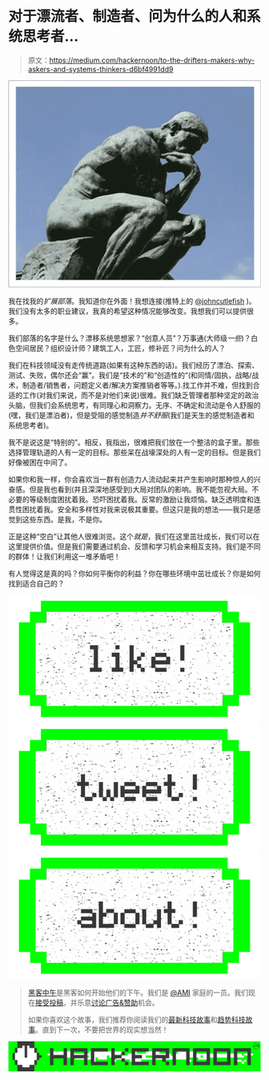 # 对于漂流者、制造者、问为什么的人和系统思考者…

> 原文：<https://medium.com/hackernoon/to-the-drifters-makers-why-askers-and-systems-thinkers-d6bf4991dd9>

![](img/e820efdc373ae7cf870401ab5bd758a2.png)

我在找我的*扩展部落*。我知道你在外面！我想连接(推特上的 [@johncutlefish](https://twitter.com/johncutlefish) )。我们没有太多的职业建议，我真的希望这种情况能够改变。我想我们可以提供很多。

我们部落的名字是什么？漂移系统思想家？“创意人员”？万事通(大师级*一些*)？白色空间居民？组织设计师？建筑工人，工匠，修补匠？问为什么的人？

我们在科技领域没有走传统道路(如果有这种东西的话)。我们经历了漂泊、探索、测试、失败，偶尔还会“赢”。我们是“技术的”和“创造性的”(和同情/固执，战略/战术，制造者/销售者，问题定义者/解决方案推销者等等。).找工作并不难，但找到合适的工作(对我们来说，而不是对他们来说)很难。我们缺乏管理者那种坚定的政治头脑，但我们会系统思考，有同理心和洞察力。无序、不确定和流动是令人舒服的(嘿，我们是漂泊者)，但是受阻的感觉制造*并不舒服*(我们是天生的感觉制造者和系统思考者)。

我不是说这是“特别的”。相反，我指出，很难把我们放在一个整洁的盒子里。那些选择管理轨道的人有一定的目标。那些呆在战壕深处的人有一定的目标。但是我们好像被困在中间了。

如果你和我一样，你会喜欢当一群有创造力人流动起来并产生影响时那种惊人的兴奋感。但是我也看到(并且深深地感受到)大局对团队的影响。我不能忽视大局。不必要的等级制度困扰着我。恐吓困扰着我。反常的激励让我烦恼。缺乏透明度和连贯性困扰着我。安全和多样性对我来说极其重要。但这只是我的想法——我只是感觉到这些东西。是我，不是你。

正是这种“空白”让其他人很难浏览。这个*就是*，我们在这里茁壮成长，我们可以在这里提供价值。但是我们需要通过机会、反馈和学习机会来相互支持。我们是不同的群体！让我们利用这一堆矛盾吧！

有人觉得这是真的吗？你如何平衡你的利益？你在哪些环境中茁壮成长？你是如何找到适合自己的？

[![](img/50ef4044ecd4e250b5d50f368b775d38.png)](http://bit.ly/HackernoonFB)[![](img/979d9a46439d5aebbdcdca574e21dc81.png)](https://goo.gl/k7XYbx)[![](img/2930ba6bd2c12218fdbbf7e02c8746ff.png)](https://goo.gl/4ofytp)

> [黑客中午](http://bit.ly/Hackernoon)是黑客如何开始他们的下午。我们是 [@AMI](http://bit.ly/atAMIatAMI) 家庭的一员。我们现在[接受投稿](http://bit.ly/hackernoonsubmission)，并乐意[讨论广告&赞助](mailto:partners@amipublications.com)机会。
> 
> 如果你喜欢这个故事，我们推荐你阅读我们的[最新科技故事](http://bit.ly/hackernoonlatestt)和[趋势科技故事](https://hackernoon.com/trending)。直到下一次，不要把世界的现实想当然！

![](img/be0ca55ba73a573dce11effb2ee80d56.png)